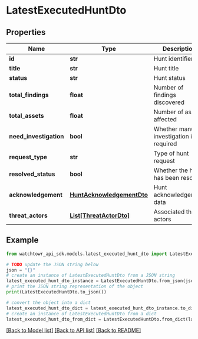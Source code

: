 # LatestExecutedHuntDto


## Properties

Name | Type | Description | Notes
------------ | ------------- | ------------- | -------------
**id** | **str** | Hunt identifier | 
**title** | **str** | Hunt title | 
**status** | **str** | Hunt status | 
**total_findings** | **float** | Number of findings discovered | 
**total_assets** | **float** | Number of assets affected | 
**need_investigation** | **bool** | Whether manual investigation is required | 
**request_type** | **str** | Type of hunt request | 
**resolved_status** | **bool** | Whether the hunt has been resolved | 
**acknowledgement** | [**HuntAcknowledgementDto**](HuntAcknowledgementDto.md) | Hunt acknowledgement data | 
**threat_actors** | [**List[ThreatActorDto]**](ThreatActorDto.md) | Associated threat actors | 

## Example

```python
from watchtowr_api_sdk.models.latest_executed_hunt_dto import LatestExecutedHuntDto

# TODO update the JSON string below
json = "{}"
# create an instance of LatestExecutedHuntDto from a JSON string
latest_executed_hunt_dto_instance = LatestExecutedHuntDto.from_json(json)
# print the JSON string representation of the object
print(LatestExecutedHuntDto.to_json())

# convert the object into a dict
latest_executed_hunt_dto_dict = latest_executed_hunt_dto_instance.to_dict()
# create an instance of LatestExecutedHuntDto from a dict
latest_executed_hunt_dto_from_dict = LatestExecutedHuntDto.from_dict(latest_executed_hunt_dto_dict)
```
[[Back to Model list]](../README.md#documentation-for-models) [[Back to API list]](../README.md#documentation-for-api-endpoints) [[Back to README]](../README.md)


